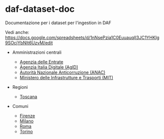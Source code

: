 # daf-dataset-doc
Documentazione per i dataset per l'ingestion in DAF

Vedi anche: https://docs.google.com/spreadsheets/d/1nNsePzia1C0EuuauqII3JC1YHKIg9SOcjYbNIt6UzvM/edit

- Amministrazioni centrali
    - [Agenzia delle Entrate](pac_agentrate)
    - [Agenzia Italia Digitale (AgID)](pac_agid)
    - [Autorità Nazionale Anticorruzione (ANAC)](pac_anac)
    - [Ministero delle Infrastrutture e Trasporti (MIT)](pac_mit)

- Regioni
    - [Toscana](regione_toscana)

- Comuni
    - [Firenze](comune_firenze)
    - [Milano](comune_milano)
    - [Roma](comune_roma)
    - [Torino](comune_torino)
